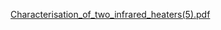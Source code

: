 [Characterisation_of_two_infrared_heaters(5).pdf](https://github.com/user-attachments/files/20347527/Characterisation_of_two_infrared_heaters.5.pdf)
